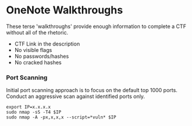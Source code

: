 # OneNote Walkthroughs
These terse 'walkthroughs' provide enough information to complete a CTF without all of the rhetoric.

- CTF Link in the description
- No visible flags
- No passwords/hashes
- No cracked hashes

### Port Scanning
Initial port scanning approach is to focus on the default top 1000 ports.
Conduct an aggressive scan against identified ports only.
```
export IP=x.x.x.x
sudo nmap -sS -T4 $IP
sudo nmap -A -px,x,x,x --script=*vuln* $IP
```
